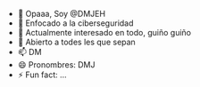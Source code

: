 - 👋 Opaaa, Soy @DMJEH
- 👀 Enfocado a la ciberseguridad
- 🌱 Actualmente interesado en todo, guiño guiño
- 💞️ Abierto a todes les que sepan 
- 📫 DM
- 😄 Pronombres: DMJ
- ⚡ Fun fact: ...

<!---
DMJEH/DMJEH is a ✨ special ✨ repository because its `README.md` (this file) appears on your GitHub profile.
You can click the Preview link to take a look at your changes.
--->
